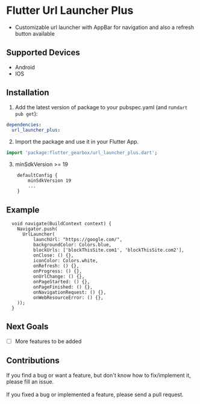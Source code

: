 # Flutter Url Launcher Plus
- Customizable url launcher with AppBar for navigation and also a refresh button available


## Supported Devices
- Android
- IOS

## Installation 

1. Add the latest version of package to your pubspec.yaml (and run`dart pub get`):
```yaml
dependencies:
  url_launcher_plus: 
```
2. Import the package and use it in your Flutter App.
```dart
import 'package:flutter_gearbox/url_launcher_plus.dart';
```
3.  minSdkVersion >= 19
```
    defaultConfig {
        minSdkVersion 19
        ...
    }
```

## Example
```
  void navigate(BuildContext context) {
    Navigator.push(
      UrlLauncher(
          launchUrl: "https://google.com/",
          backgroundColor: Colors.blue,
          blockUrls: ['blockThisSite.com1', 'blockThisSite.com2'],
          onClose: () {},
          iconColor: Colors.white,
          onRefresh: () {},
          onProgress: () {},
          onUrlChange: () {},
          onPageStarted: () {},
          onPageFinished: () {},
          onNavigationRequest: () {},
          onWebResourceError: () {},
    ));
  }
```


## Next Goals
- [ ] More features to be added

## Contributions 
If you find a bug or want a feature, but don't know how to fix/implement it, please fill an issue. <br>
<br>
If you fixed a bug or implemented a feature, please send a pull request.